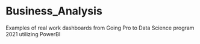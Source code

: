 # Business_Analysis
Examples of real work dashboards from Going Pro to Data Science program 2021 utilizing PowerBI
